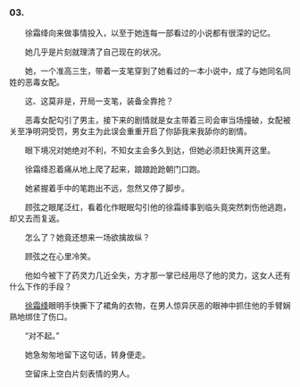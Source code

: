 ### 03.

　　徐霜绛向来做事情投入，以至于她连每一部看过的小说都有很深的记忆。

　　她几乎是片刻就理清了自己现在的状况。

　　她，一个准高三生，带着一支笔穿到了她看过的一本小说中，成了与她同名同姓的恶毒女配。

　　这、这莫非是，开局一支笔，装备全靠抢？

　　恶毒女配勾引了男主，接下来的剧情就是女主带着三司会审当场撞破，女配被关至净明洞受罚，男女主为此误会重重开启了你舔我来我舔你的剧情。

　　眼下境况对她绝对不利，不知女主会多久到达，但她必须赶快离开这里。

　　徐霜绛忍着痛从地上爬了起来，踉踉跄跄朝门口跑。

　　她紧握着手中的笔跑出不远，忽然又停了脚步。

　　顾弦之眼尾泛红，看着化作眠眠勾引他的徐霜绛事到临头竟突然刺伤他逃跑，却又去而复返。

　　怎么了？她竟还想来一场欲擒故纵？

　　顾弦之在心里冷笑。

　　他如今被下了药灵力几近全失，方才那一掌已经用尽了他的灵力，这女人还有什么下作的手段？

　　[徐霜绛](https://www.zhihu.com/search?q=%E5%BE%90%E9%9C%9C%E7%BB%9B&search_source=Entity&hybrid_search_source=Entity&hybrid_search_extra=%7B%22sourceType%22%3A%22answer%22%2C%22sourceId%22%3A1539705597%7D)眼明手快撕下了裙角的衣物，在男人惊异厌恶的眼神中抓住他的手臂娴熟地绑住了伤口。

　　“对不起。”

　　她急匆匆地留下这句话，转身便走。

　　空留床上空白片刻表情的男人。